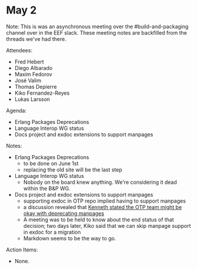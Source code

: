 # May 2

Note: This is was an asynchronous meeting over the #build-and-packaging channel over in the EEF slack. These meeting notes are backfilled from the threads we've had there.

Attendees:

- Fred Hebert
- Diego Albarado
- Maxim Fedorov
- José Valim
- Thomas Depierre
- Kiko Fernandez-Reyes
- Lukas Larsson 

Agenda:

- Erlang Packages Deprecations
- Language Interop WG status
- Docs project and exdoc extensions to support manpages

Notes:

- Erlang Packages Deprecations
  - to be done on June 1st
  - replacing the old site will be the last step
- Language Interop WG status
  - Nobody on the board knew anything. We're considering it dead within the B&P WG.
- Docs project and exdoc extensions to support manpages
  - supporting exdoc in OTP repo implied having to support manpages
  - a discussion revealed that [Kenneth stated the OTP team might be okay with deprecating manpages](https://github.com/erlef/build-and-packaging-wg/pull/65#issuecomment-1530962757)
  - A meeting was to be held to know about the end status of that decision; two days later, Kiko said that we can skip manpage support in exdoc for a migration
  - Markdown seems to be the way to go.

Action Items:

- None.
